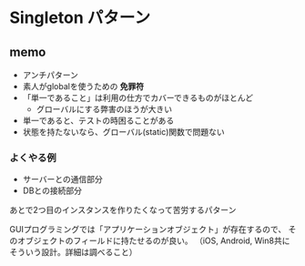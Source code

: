 # Singleton パターン

## memo
- アンチパターン
- 素人がglobalを使うための **免罪符**
- 「単一であること」は利用の仕方でカバーできるものがほとんど
    - グローバルにする弊害のほうが大きい
- 単一であると、テストの時困ることがある
- 状態を持たないなら、グローバル(static)関数で問題ない

### よくやる例
- サーバーとの通信部分
- DBとの接続部分

あとで2つ目のインスタンスを作りたくなって苦労するパターン

GUIプログラミングでは「アプリケーションオブジェクト」が存在するので、
そのオブジェクトのフィールドに持たせるのが良い。
（iOS, Android, Win8共にそういう設計。詳細は調べること）

